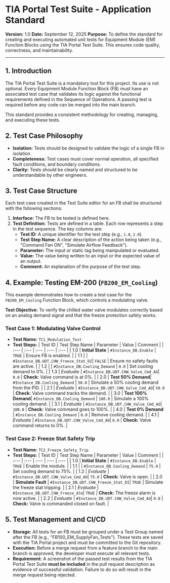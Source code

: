 # TIA Portal Test Suite - Application Standard

**Version:** 1.0
**Date:** September 12, 2025
**Purpose:** To define the standard for creating and executing automated unit tests for Equipment Module (EM) Function Blocks using the TIA Portal Test Suite. This ensures code quality, correctness, and maintainability.

---

## 1. Introduction

The TIA Portal Test Suite is a mandatory tool for this project. Its use is not optional. Every Equipment Module Function Block (FB) must have an associated test case that validates its logic against the functional requirements defined in the Sequence of Operations. A passing test is required before any code can be merged into the main branch.

This standard provides a consistent methodology for creating, managing, and executing these tests.

## 2. Test Case Philosophy

*   **Isolation:** Tests should be designed to validate the logic of a single FB in isolation.
*   **Completeness:** Test cases must cover normal operation, all specified fault conditions, and boundary conditions.
*   **Clarity:** Tests should be clearly named and structured to be understandable by other engineers.

## 3. Test Case Structure

Each test case created in the Test Suite editor for an FB shall be structured with the following sections:

1.  **Interface:** The FB to be tested is defined here.
2.  **Test Definition:** Tests are defined in a table. Each row represents a step in the test sequence. The key columns are:
    *   **Test ID:** A unique identifier for the test step (e.g., `1.0`, `2.0`).
    *   **Test Step Name:** A clear description of the action being taken (e.g., "Command Fan ON", "Simulate Airflow Feedback").
    *   **Parameter:** The input or static tag being manipulated or evaluated.
    *   **Value:** The value being written to an input or the expected value of an output.
    *   **Comment:** An explanation of the purpose of the test step.

## 4. Example: Testing EM-200 (`FB200_EM_Cooling`)

This example demonstrates how to create a test case for the `FB200_EM_Cooling` Function Block, which controls a modulating valve.

**Test Objective:** To verify the chilled water valve modulates correctly based on an analog demand signal and that the freeze protection safety works.

### Test Case 1: Modulating Valve Control

*   **Test Name:** `TC1_Modulation_Test`
*   **Test Steps:**
| Test ID | Test Step Name | Parameter | Value | Comment |
| :--- | :--- | :--- | :--- | :--- |
| 1.0 | **Initial State** | `#Instance_DB.Enable` | `TRUE` | Ensure FB is enabled. |
| 1.1 | | `#Instance_DB.UDT.CHW_Freeze_Stat_DI`| `FALSE` | Ensure no safety faults are active. |
| 1.2 | | `#Instance_DB.Cooling_Demand` | `0.0` | Set cooling demand to 0%. |
| 1.3 | *Evaluate* | `#Instance_DB.UDT.CHW_Valve_Cmd_AO`| `0.0` | **Check:** Valve command is at 0%. |
| 2.0 | **Test 50% Demand**| `#Instance_DB.Cooling_Demand` | `50.0` | Simulate a 50% cooling demand from the PID. |
| 2.1 | *Evaluate* | `#Instance_DB.UDT.CHW_Valve_Cmd_AO`| `50.0` | **Check:** Valve command tracks the demand. |
| 3.0 | **Test 100% Demand**| `#Instance_DB.Cooling_Demand` | `100.0` | Simulate a 100% cooling demand. |
| 3.1 | *Evaluate* | `#Instance_DB.UDT.CHW_Valve_Cmd_AO`| `100.0` | **Check:** Valve command goes to 100%. |
| 4.0 | **Test 0% Demand** | `#Instance_DB.Cooling_Demand` | `0.0` | Remove cooling demand. |
| 4.1 | *Evaluate* | `#Instance_DB.UDT.CHW_Valve_Cmd_AO`| `0.0` | **Check:** Valve command returns to 0%. |

### Test Case 2: Freeze Stat Safety Trip

*   **Test Name:** `TC2_Freeze_Safety_Trip`
*   **Test Steps:**
| Test ID | Test Step Name | Parameter | Value | Comment |
| :--- | :--- | :--- | :--- | :--- |
| 1.0 | **Initial State** | `#Instance_DB.Enable` | `TRUE` | Enable the module. |
| 1.1 | | `#Instance_DB.Cooling_Demand` | `75.0` | Set cooling demand to 75%. |
| 1.2 | *Evaluate* | `#Instance_DB.UDT.CHW_Valve_Cmd_AO`| `75.0` | **Check:** Valve is open. |
| 2.0 | **Simulate Fault** | `#Instance_DB.UDT.CHW_Freeze_Stat_DI`| `TRUE` | Simulate the freeze stat tripping. |
| 2.1 | *Evaluate* | `#Instance_DB.UDT.CHW_Freeze_Alm`| `TRUE` | **Check:** The freeze alarm is now active. |
| 2.2 | *Evaluate* | `#Instance_DB.UDT.CHW_Valve_Cmd_AO`| `0.0` | **Check:** Valve is commanded closed on fault. |

## 5. Test Management and CI/CD

*   **Storage:** All tests for an FB must be grouped under a Test Group named after the FB (e.g., "FB100_EM_SupplyFan_Tests"). These tests are saved with the TIA Portal project and must be committed to the Git repository.
*   **Execution:** Before a merge request from a feature branch to the main branch is approved, the developer must execute all relevant tests.
*   **Requirement:** A screenshot of the passed test results from the TIA Portal Test Suite **must be included** in the pull request description as evidence of successful validation. Failure to do so will result in the merge request being rejected.

